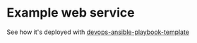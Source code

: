 # Example web service

See how it's deployed with [devops-ansible-playbook-template](https://github.com/golemfactory/devops-ansible-playbook-template)
